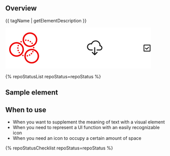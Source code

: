 ## Overview

{{ tagName | getElementDescription }}

<uxdot-example width-adjustment="228px">
  <img src="./icon-overview.svg" alt="Image of three icons">
</uxdot-example>


{% repoStatusList repoStatus=repoStatus %}

## Sample element

<rh-icon set="ui" icon="copy"></rh-icon>

## When to use

- When you want to supplement the meaning of text with a visual element
- When you need to represent a UI function with an easily recognizable icon
- When you need an icon to occupy a certain amount of space 
 
{% repoStatusChecklist repoStatus=repoStatus %}
